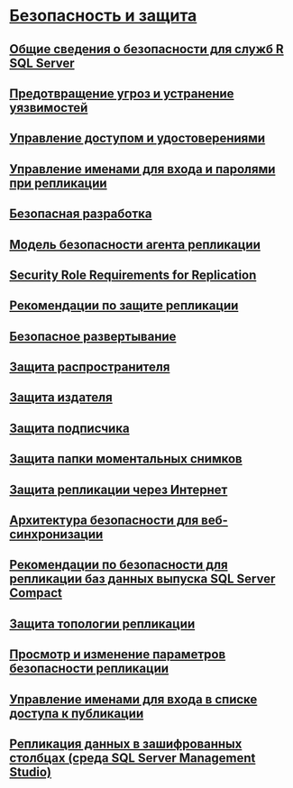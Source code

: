 # [Безопасность и защита](security-and-protection-replication.md)
## [Общие сведения о безопасности для служб R SQL Server](security-overview-replication.md)
## [Предотвращение угроз и устранение уязвимостей](threat-and-vulnerability-mitigation-replication.md)
## [Управление доступом и удостоверениями](identity-and-access-control-replication.md)
## [Управление именами для входа и паролями при репликации](manage-logins-and-passwords-in-replication.md)
## [Безопасная разработка](secure-development-replication.md)
## [Модель безопасности агента репликации](replication-agent-security-model.md)
## [Security Role Requirements for Replication](security-role-requirements-for-replication.md)
## [Рекомендации по защите репликации](replication-security-best-practices.md)
## [Безопасное развертывание](secure-deployment-replication.md)
## [Защита распространителя](secure-the-distributor.md)
## [Защита издателя](secure-the-publisher.md)
## [Защита подписчика](secure-the-subscriber.md)
## [Защита папки моментальных снимков](secure-the-snapshot-folder.md)
## [Защита репликации через Интернет](securing-replication-over-the-internet.md)
## [Архитектура безопасности для веб-синхронизации](security-architecture-for-web-synchronization.md)
## [Рекомендации по безопасности для репликации баз данных выпуска SQL Server Compact](security-considerations-for-sql-server-compact-replication.md)
## [Защита топологии репликации](secure-a-replication-topology.md)
## [Просмотр и изменение параметров безопасности репликации](view-and-modify-replication-security-settings.md)
## [Управление именами для входа в списке доступа к публикации](manage-logins-in-the-publication-access-list.md)
## [Репликация данных в зашифрованных столбцах (среда SQL Server Management Studio)](replicate-data-in-encrypted-columns-sql-server-management-studio.md)
